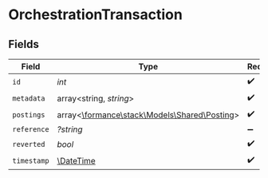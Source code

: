 # OrchestrationTransaction


## Fields

| Field                                                                          | Type                                                                           | Required                                                                       | Description                                                                    | Example                                                                        |
| ------------------------------------------------------------------------------ | ------------------------------------------------------------------------------ | ------------------------------------------------------------------------------ | ------------------------------------------------------------------------------ | ------------------------------------------------------------------------------ |
| `id`                                                                           | *int*                                                                          | :heavy_check_mark:                                                             | N/A                                                                            |                                                                                |
| `metadata`                                                                     | array<string, *string*>                                                        | :heavy_check_mark:                                                             | N/A                                                                            | {"admin":"true"}                                                               |
| `postings`                                                                     | array<[\formance\stack\Models\Shared\Posting](../../Models/Shared/Posting.md)> | :heavy_check_mark:                                                             | N/A                                                                            |                                                                                |
| `reference`                                                                    | *?string*                                                                      | :heavy_minus_sign:                                                             | N/A                                                                            | ref:001                                                                        |
| `reverted`                                                                     | *bool*                                                                         | :heavy_check_mark:                                                             | N/A                                                                            |                                                                                |
| `timestamp`                                                                    | [\DateTime](https://www.php.net/manual/en/class.datetime.php)                  | :heavy_check_mark:                                                             | N/A                                                                            |                                                                                |